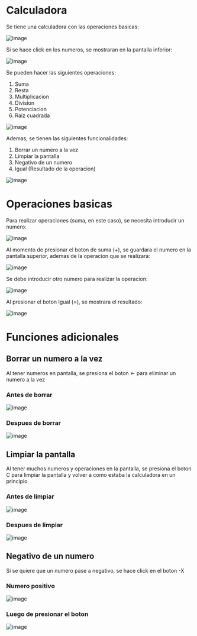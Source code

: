 # Calculadora

Se tiene una calculadora con las operaciones basicas:

![image](https://github.com/Barriose01/CalculadoraReact/assets/107152796/6522f504-30e7-45e9-8abe-bd394e8bc8c8)


Si se hace click en los numeros, se mostraran en la pantalla inferior:

![image](https://github.com/Barriose01/CalculadoraReact/assets/107152796/820a6b4b-0de7-40eb-bcba-dc82001f2b9c)

Se pueden hacer las siguientes operaciones:

1) Suma
2) Resta
3) Multiplicacion
4) Division
5) Potenciacion
6) Raiz cuadrada

![image](https://github.com/Barriose01/CalculadoraReact/assets/107152796/be28eacb-5b2e-450a-897e-cad1e4aad5f4)


Ademas, se tienen las siguientes funcionalidades:

1) Borrar un numero a la vez
2) Limpiar la pantalla
3) Negativo de un numero
4) Igual (Resultado de la operacion)

![image](https://github.com/Barriose01/CalculadoraReact/assets/107152796/b18aaafc-cb58-40ee-9c41-8b898660f18d)


# Operaciones basicas

Para realizar operaciones (suma, en este caso), se necesita introducir un numero:

![image](https://github.com/Barriose01/CalculadoraReact/assets/107152796/b3c6eb38-a95a-47e8-8613-a79f904b9fa7)

Al momento de presionar el boton de suma (+), se guardara el numero en la pantalla superior, ademas de la operacion que se realizara:

![image](https://github.com/Barriose01/CalculadoraReact/assets/107152796/a44ae0fc-49a3-48a6-a0a0-a6548781b8b7)

Se debe introducir otro numero para realizar la operacion:

![image](https://github.com/Barriose01/CalculadoraReact/assets/107152796/30e750af-b18c-4848-a286-49dd255cff9e)

Al presionar el boton Igual (=), se mostrara el resultado:

![image](https://github.com/Barriose01/CalculadoraReact/assets/107152796/14d72432-f084-4337-ab25-701a8de695bf)


# Funciones adicionales

## Borrar un numero a la vez

Al tener numeros en pantalla, se presiona el boton ← para eliminar un numero a la vez

### Antes de borrar

![image](https://github.com/Barriose01/CalculadoraReact/assets/107152796/077003b9-5f83-440d-a171-732f7dfa01bf)

### Despues de borrar

![image](https://github.com/Barriose01/CalculadoraReact/assets/107152796/cc608894-6828-4576-a6f0-c9641ed777e3)


## Limpiar la pantalla

Al tener muchos numeros y operaciones en la pantalla, se presiona el boton C para limpiar la pantalla y volver a como estaba la calculadora en un principio

### Antes de limpiar

![image](https://github.com/Barriose01/CalculadoraReact/assets/107152796/ccd5d783-33ba-4d2f-a0da-d812cc0f98ac)

### Despues de limpiar

![image](https://github.com/Barriose01/CalculadoraReact/assets/107152796/eaac7934-1689-44b5-a2aa-8ea8906dba02)


## Negativo de un numero

Si se quiere que un numero pase a negativo, se hace click en el boton -X

### Numero positivo

![image](https://github.com/Barriose01/CalculadoraReact/assets/107152796/bdd0bc49-630e-467e-99f0-717945c0d5cc)

### Luego de presionar el boton

![image](https://github.com/Barriose01/CalculadoraReact/assets/107152796/d5915070-2301-43ba-8812-03a0886de437)











